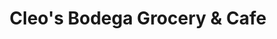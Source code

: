 ---
title: "Cleo's Bodega Grocery & Cafe"
url: /indianapolis/cleos-bodega-grocery-and-cafe/
shop: supermarket
---